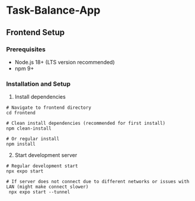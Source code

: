 # Task-Balance-App
## Frontend Setup
### Prerequisites
- Node.js 18+ (LTS version recommended)
- npm 9+
### Installation and Setup
1. Install dependencies
```
# Navigate to frontend directory
cd frontend

# Clean install dependencies (recommended for first install)
npm clean-install

# Or regular install
npm install
```
2. Start development server
```
# Regular development start
npx expo start

# If server does not connect due to different networks or issues with LAN (might make connect slower)
 npx expo start --tunnel
```
